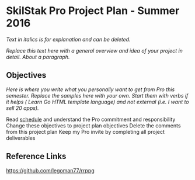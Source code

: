 # SkilStak Pro Project Plan - Summer 2016

*Text in italics is for explanation and can be deleted.*

*Replace this text here with a general overview and idea of your
project in detail. About a paragraph.*

## Objectives

*Here is where you write what you personally want to get from Pro
this semester. Replace the samples here with your own. Start them
with verbs if it helps ( Learn Go HTML template language) and not
external (i.e. I want to sell 20 apps).*

 Read [schedule][] and understand the Pro commitment and responsibility
 Change these objectives to project plan objectives
 Delete the comments from this project plan
 Keep my Pro invite by completing all project deliverables

[schedule]: schedule.md

## Reference Links

https://github.com/legoman77/rrppg
